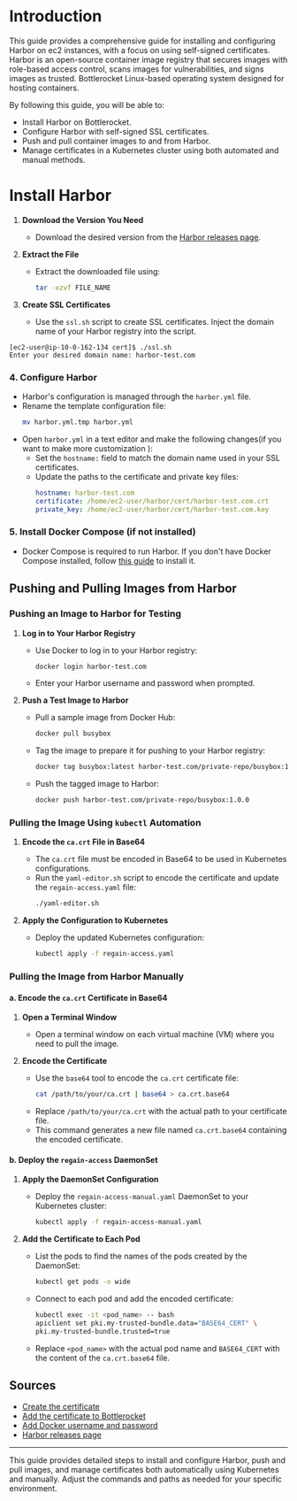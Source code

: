 
# Introduction
This guide provides a comprehensive guide for installing and configuring Harbor on ec2 instances, with a focus on using self-signed certificates. 
Harbor is an open-source container image registry that secures images with role-based access control, scans images for vulnerabilities, and signs images as trusted. 
Bottlerocket Linux-based operating system designed for hosting containers.

By following this guide, you will be able to:

- Install Harbor on Bottlerocket.
- Configure Harbor with self-signed SSL certificates.
- Push and pull container images to and from Harbor.
- Manage certificates in a Kubernetes cluster using both automated and manual methods.

# Install Harbor

1. **Download the Version You Need**
   - Download the desired version from the [Harbor releases page](https://github.com/goharbor/harbor/releases).

2. **Extract the File**
   - Extract the downloaded file using:
     ```sh
     tar -xzvf FILE_NAME
     ```

3. **Create SSL Certificates**
   - Use the `ssl.sh` script to create SSL certificates. Inject the domain name of your Harbor registry into the script.

```
[ec2-user@ip-10-0-162-134 cert]$ ./ssl.sh 
Enter your desired domain name: harbor-test.com
```
### 4. **Configure Harbor**
   - Harbor's configuration is managed through the `harbor.yml` file.
   - Rename the template configuration file:
     ```sh
     mv harbor.yml.tmp harbor.yml
     ```
   - Open `harbor.yml` in a text editor and make the following changes(if you want to make more customization ):
     - Set the `hostname:` field to match the domain name used in your SSL certificates.
     - Update the paths to the certificate and private key files:
       ```yaml
       hostname: harbor-test.com
       certificate: /home/ec2-user/harbor/cert/harbor-test.com.crt
       private_key: /home/ec2-user/harbor/cert/harbor-test.com.key
       ```

### 5. **Install Docker Compose (if not installed)**
   - Docker Compose is required to run Harbor. If you don't have Docker Compose installed, follow [this guide](https://www.cyberciti.biz/faq/how-to-install-docker-on-amazon-linux-2/) to install it.

## Pushing and Pulling Images from Harbor

### Pushing an Image to Harbor for Testing

1. **Log in to Your Harbor Registry**
   - Use Docker to log in to your Harbor registry:
     ```sh
     docker login harbor-test.com
     ```
   - Enter your Harbor username and password when prompted.

2. **Push a Test Image to Harbor**
   - Pull a sample image from Docker Hub:
     ```sh
     docker pull busybox
     ```
   - Tag the image to prepare it for pushing to your Harbor registry:
     ```sh
     docker tag busybox:latest harbor-test.com/private-repo/busybox:1.0.0
     ```
   - Push the tagged image to Harbor:
     ```sh
     docker push harbor-test.com/private-repo/busybox:1.0.0
     ```

### Pulling the Image Using `kubectl` Automation

1. **Encode the `ca.crt` File in Base64**
   - The `ca.crt` file must be encoded in Base64 to be used in Kubernetes configurations.
   - Run the `yaml-editor.sh` script to encode the certificate and update the `regain-access.yaml` file:
     ```sh
     ./yaml-editor.sh
     ```

2. **Apply the Configuration to Kubernetes**
   - Deploy the updated Kubernetes configuration:
     ```sh
     kubectl apply -f regain-access.yaml
     ```

### Pulling the Image from Harbor Manually

#### a. Encode the `ca.crt` Certificate in Base64

1. **Open a Terminal Window**
   - Open a terminal window on each virtual machine (VM) where you need to pull the image.

2. **Encode the Certificate**
   - Use the `base64` tool to encode the `ca.crt` certificate file:
     ```sh
     cat /path/to/your/ca.crt | base64 > ca.crt.base64
     ```
   - Replace `/path/to/your/ca.crt` with the actual path to your certificate file.
   - This command generates a new file named `ca.crt.base64` containing the encoded certificate.

#### b. Deploy the `regain-access` DaemonSet

1. **Apply the DaemonSet Configuration**
   - Deploy the `regain-access-manual.yaml` DaemonSet to your Kubernetes cluster:
     ```sh
     kubectl apply -f regain-access-manual.yaml
     ```

2. **Add the Certificate to Each Pod**
   - List the pods to find the names of the pods created by the DaemonSet:
     ```sh
     kubectl get pods -o wide
     ```
   - Connect to each pod and add the encoded certificate:
     ```sh
     kubectl exec -it <pod_name> -- bash
     apiclient set pki.my-trusted-bundle.data="BASE64_CERT" \
     pki.my-trusted-bundle.trusted=true
     ```
   - Replace `<pod_name>` with the actual pod name and `BASE64_CERT` with the content of the `ca.crt.base64` file.





## Sources

- [Create the certificate](https://goharbor.io/docs/2.10.0/install-config/configure-https/)
- [Add the certificate to Bottlerocket](https://bottlerocket.dev/en/os/1.19.x/api/settings/pki/)
- [Add Docker username and password](https://bottlerocket.dev/en/os/1.19.x/api/settings/container-registry/)
- [Harbor releases page](https://github.com/goharbor/harbor/releases)

---

This guide provides detailed steps to install and configure Harbor, push and pull images, and manage certificates both automatically using Kubernetes and manually. Adjust the commands and paths as needed for your specific environment.
